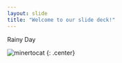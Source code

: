 ```yaml
---
layout: slide
title: "Welcome to our slide deck!"
---
```


Rainy Day

![minertocat](https://octodex.github.com/images/minertocat.png)
{: .center}
